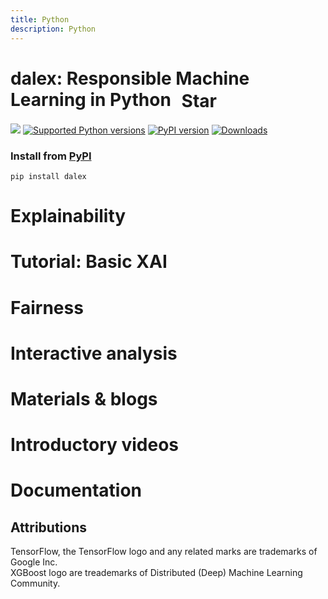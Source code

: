 ```yaml
---
title: Python
description: Python
---
```


<div class="flex bg-white shadow-md p-4 flex-wrap">
  <div class="flex-1 max-w-xs" style="transform: scaleX(-1)">
    <content-img img="cards/python-dalex.png" />
  </div>
  <div class="flex-1">
    <h1 style="padding-top: 0;">
      dalex: Responsible Machine Learning in Python
      <client-only>
        <github-button href="https://github.com/ModelOriented/DALEX" data-icon="octicon-star" data-size="large" data-show-count="true" aria-label="Star ModelOriented/DALEX on GitHub" style="vertical-align: middle; margin-left: 10px;">
          Star
        </github-button>
      </client-only>
    </h1>
    <p>
      <a href="https://github.com/ModelOriented/DALEX/actions?query=workflow%3APython-check"><img src="https://github.com/ModelOriented/DALEX/workflows/Python-check/badge.svg" class="inline"></a>
      <a href="https://pypi.org/project/dalex/"><img src="https://img.shields.io/pypi/pyversions/dalex.svg" alt="Supported Python versions" class="inline"></a>
      <a href="https://badge.fury.io/py/dalex"><img src="https://badge.fury.io/py/dalex.svg" alt="PyPI version" class="inline"></a>
      <a href="https://pepy.tech/project/dalex"><img src="https://pepy.tech/badge/dalex" alt="Downloads" class="inline"></a>
    </p>
    <h3>Install from <a href="https://pypi.org/project/dalex/">PyPI</a></h3>

```
pip install dalex
```
  </div>
</div>

# Explainability
<card-collection>
<card image="@/ema.png" title="Explanatory Model Analysis" desc="Book with examples in Python" url="https://ema.drwhy.ai"></card>
<card image="@/explainability1.png" title="Introduction to dalex" desc="Titanic: tutorial and examples" url="https://dalex.drwhy.ai/python-dalex-titanic.html"></card>
<card image="@/explainability2.png" title="Key features explained" desc="FIFA 20: explain default vs tuned model with dalex" url="https://dalex.drwhy.ai/python-dalex-fifa.html"></card>
<card image="@/python-dalex.png" title="Multioutput predictive models" desc="Explaining multiclass classification and multioutput regression" url="https://dalex.drwhy.ai/python-dalex-multioutput.html"></card>
<card image="@/explainability3.png" title="More explanations" desc="residuals, shap, lime" url="https://dalex.drwhy.ai/python-dalex-new.html"></card>
</card-collection>
<card-collection>
<card image="@/aspect.png" title="Aspect module in dalex" desc="Case study - German Credit data" url="https://dalex.drwhy.ai/python-dalex-aspect.html"></card>
<card image="https://upload.wikimedia.org/wikipedia/commons/6/69/XGBoost_logo.png" title="How to use dalex with XGBoost" desc="Titanic classification example" url="https://dalex.drwhy.ai/python-dalex-xgboost.html"></card>
<card image="https://upload.wikimedia.org/wikipedia/commons/e/e5/TensorFlow_Logo_with_text.png" title="How to use dalex with TensorFlow" desc="Happiness regression example" url="https://dalex.drwhy.ai/python-dalex-tensorflow.html"></card>
<card image="@/python-dalex.png" title="Compare various models" desc="ft. h2o, autokeras, catboost, lightgbm" url="https://dalex.drwhy.ai/python-dalex-h2o.html"></card>
</card-collection>

# Tutorial: Basic XAI
<card-collection>
<card image="@/basic1.png" title="Basic XAI: Introduction" desc="" url="https://medium.com/responsibleml/basic-xai-with-dalex-part-1-introduction-e68f65fa2889"></card>
<card image="@/basic2.png" title="Variable importance" desc="Using permutation-based method" url="https://medium.com/responsibleml/basic-xai-with-dalex-part-2-permutation-based-variable-importance-1516c2924a14"></card>
<card image="@/basic3.png" title="Partial Dependence profile" desc="" url="https://medium.com/responsibleml/basic-xai-with-dalex-part-3-partial-dependence-profile-caf8b2ad1c9d"></card>
<card image="@/basic4.png" title="Break Down method" desc="" url="https://medium.com/responsibleml/basic-xai-with-dalex-part-4-break-down-method-2cd4de43abdd"></card>
<card image="@/basic5.png" title="Shapley values" desc="" url="https://medium.com/responsibleml/basic-xai-with-dalex-part-5-shapley-values-85ceb4b58c99"></card>
<card image="@/basic6.png" title="LIME method" desc="" url="https://medium.com/responsibleml/basic-xai-with-dalex-part-6-lime-method-f6aab0af058a"></card>
<card image="@/basic7.png" title="Ceteris Paribus profiles" desc="" url="https://medium.com/responsibleml/basic-xai-with-dalex-part-7-ceteris-paribus-profiles-e84a36edd750"></card>
</card-collection>

# Fairness
<card-collection>
<card image="@/fairness_card.png" title="Fairness module in dalex" desc="Case study - German Credit data" url="https://dalex.drwhy.ai/python-dalex-fairness.html"></card>
<card image="@/fairness_card.png" title="Tutorial on bias detection" desc="Case study - COMPAS Recidivism data" url="https://dalex.drwhy.ai/python-dalex-fairness2.html"></card>
<card image="@/fairness_card.png" title="Tutorial: fairness in regression" desc="Case study - Communities and Crime data" url="https://dalex.drwhy.ai/python-dalex-fairness-regression.html"></card>
</card-collection>

# Interactive analysis
<card-collection>
<card image="https://miro.medium.com/max/1200/1*GjdouIWShHbbcOFkBfZE8Q.png" title="Arena module in dalex" desc="Introduction to the Arena dashboard features" url="https://dalex.drwhy.ai/python-dalex-arena.html"></card>
<card image="https://i.ibb.co/tDKm43p/Screenshot-from-2020-12-23-16-29-07.png" title="Getting Started & Demos" desc="Arena documentation" url="https://arena.drwhy.ai/docs/guide/basic-concepts"></card>
</card-collection>

# Materials & blogs
<card-collection>
<card image="https://i.ibb.co/ySbgGdR/Screenshot-from-2020-12-23-16-24-20.png" title="Jupyter Notebooks" desc="" url="https://github.com/ModelOriented/DALEX-docs/tree/master/jupyter-notebooks"></card>
<card image="https://miro.medium.com/max/700/0*gBUkot-iflqCLMNW.png" title="EMA Workshop" desc="Materials from Explanatory Model Analysis Workshop @ eRum 2020" url="https://medium.com/@ModelOriented/materials-from-explanatory-model-analysis-workshop-erum-2020-278d6295f595"></card>
<card youtube="EcDfSjR2lIw" title="Tools for Explainable AI" desc="Talk about dalex @ X-Europe Webinars 2020"></card>
<card image="https://i.ibb.co/q0XsnxM/Screenshot-from-2020-12-23-16-04-26.png" title="Hey, ML engineer! Is your model fair?" desc="Poster on fairness @ MLinPL 2020" url="https://github.com/ModelOriented/DALEX-docs/blob/master/workshops/poster-fairness.pdf"></card>
<card image="@/python-dalex.png" title="XAI in Python with dalex" desc="Introduction to the dalex package" url="https://medium.com/@ModelOriented/xai-in-python-with-dalex-4b173486aa92">
</card-collection>

# Introductory videos
<card-collection>
<card image="https://miro.medium.com/max/500/1*3n345OAilqKfKDnQsJCv8A.png" title="About" desc="Introductory videos for Explanatory Model Analysis" url="https://medium.com/@ModelOriented/introductory-videos-for-explanatory-model-analysis-with-r-9215fdecbd34"></card>
<card youtube="e83hnzyq6mo" title="Introduction to the Explanatory Model Analysis" desc=""></card>
<card youtube="PuKF2GS4_3Y" title="Break Down in Python" desc=""></card>
</card-collection>

# Documentation
<card-collection>
<card image="https://i.ibb.co/5hv67qg/Screenshot-from-2020-12-23-14-59-24.png" title="API Reference" desc="Python documentation with pdoc" url="https://dalex.drwhy.ai/python/api"></card>
<card image="@/jmlr.jpg" title="Paper" desc="Journal of Machine Learning Research" url="https://jmlr.org/papers/v22/20-1473.html"></card>
<card image="https://upload.wikimedia.org/wikipedia/commons/3/30/BibTeX_logo.svg" title="Citation" desc="BibTeX format" url="https://dalex.drwhy.ai/python/api/index.html#citation"></card>
<card image="https://upload.wikimedia.org/wikipedia/commons/2/29/GitHub_logo_2013.svg" title="GitHub" desc="repository with code" url="https://github.com/ModelOriented/DALEX/tree/master/python/dalex"></card>
<card image="@/instruction.png" title="How to add a new model?" desc="Developer instruction: model" url="https://github.com/ModelOriented/DALEX-docs/blob/master/dalex/adding-new-model.md"></card>
<card image="@/instruction.png" title="How to add a new explanation?" desc="Developer instruction: explanation" url="https://github.com/ModelOriented/DALEX-docs/blob/master/dalex/adding-new-explanation.md"></card>
<card image="@/instruction.png" title="How to add a new fairness metric?" desc="Developer instruction: fairness metric" url="https://github.com/ModelOriented/DALEX-docs/blob/master/dalex/adding-new-fairness-metric.md"></card>
</card-collection>

## Attributions
TensorFlow, the TensorFlow logo and any related marks are trademarks of Google Inc.  
XGBoost logo are treademarks of Distributed (Deep) Machine Learning Community.  
